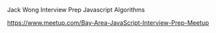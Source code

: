 Jack Wong Interview Prep Javascript Algorithms

https://www.meetup.com/Bay-Area-JavaScript-Interview-Prep-Meetup
